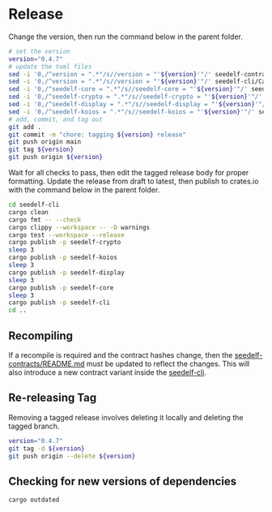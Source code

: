 # Release

Change the version, then run the command below in the parent folder.

```bash
# set the version
version="0.4.7"
# update the toml files
sed -i '0,/^version = ".*"/s//version = "'${version}'"/' seedelf-contracts/aiken.toml
sed -i '0,/^version = ".*"/s//version = "'${version}'"/' seedelf-cli/Cargo.toml
sed -i '0,/^seedelf-core = ".*"/s//seedelf-core = "'${version}'"/' seedelf-cli/Cargo.toml
sed -i '0,/^seedelf-crypto = ".*"/s//seedelf-crypto = "'${version}'"/' seedelf-cli/Cargo.toml
sed -i '0,/^seedelf-display = ".*"/s//seedelf-display = "'${version}'"/' seedelf-cli/Cargo.toml
sed -i '0,/^seedelf-koios = ".*"/s//seedelf-koios = "'${version}'"/' seedelf-cli/Cargo.toml
# add, commit, and tag out
git add .
git commit -m "chore: tagging ${version} release"
git push origin main
git tag ${version}
git push origin ${version}
```

Wait for all checks to pass, then edit the tagged release body for proper formatting. Update the release from draft to latest, then publish to crates.io with the command below in the parent folder.

```bash
cd seedelf-cli
cargo clean
cargo fmt -- --check
cargo clippy --workspace -- -D warnings
cargo test --workspace --release
cargo publish -p seedelf-crypto
sleep 3
cargo publish -p seedelf-koios
sleep 3
cargo publish -p seedelf-display
sleep 3
cargo publish -p seedelf-core
sleep 3
cargo publish -p seedelf-cli
cd ..
```

## Recompiling

If a recompile is required and the contract hashes change, then the [seedelf-contracts/README.md](./seedelf-contracts/README.md) must be updated to reflect the changes. This will also introduce a new contract variant inside the [seedelf-cli](./seedelf-cli/README.md).

## Re-releasing Tag

Removing a tagged release involves deleting it locally and deleting the tagged branch.

```bash
version="0.4.7"
git tag -d ${version}
git push origin --delete ${version}
```

## Checking for new versions of dependencies

```bash
cargo outdated
```
